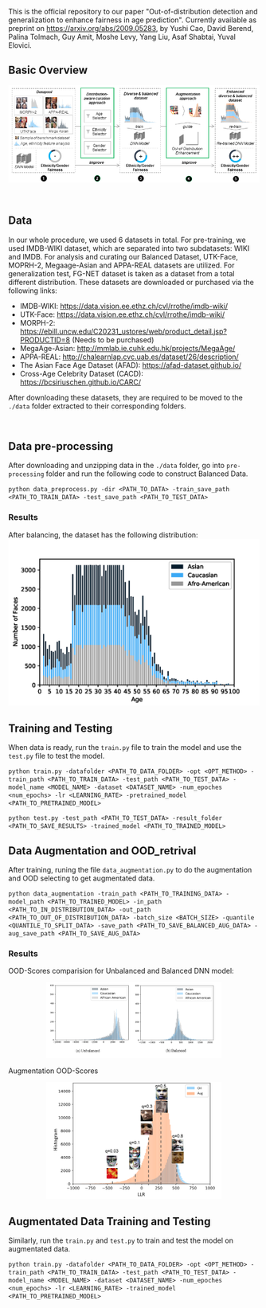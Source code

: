 This is the official repository to our paper "Out-of-distribution detection and generalization to enhance fairness in age prediction". Currently available as preprint on https://arxiv.org/abs/2009.05283, by Yushi Cao, David Berend, Palina Tolmach, Guy Amit, Moshe Levy, Yang Liu, Asaf Shabtai, Yuval Elovici.

## Basic Overview

<p align="center"><img src="./results/Paper_Workflow.png"></p>

<br>

## Data
In our whole procedure, we used 6 datasets in total. For pre-training, we used IMDB-WIKI dataset, which are separated into two subdatasets: WIKI and IMDB.
For analysis and curating our Balanced Dataset, UTK-Face, MOPRH-2, Megaage-Asian and APPA-REAL datasets are utilized.
For generalization test, FG-NET dataset is taken as a dataset from a total different distribution.
These datasets are downloaded or purchased via the following links:
- IMDB-WIKI: https://data.vision.ee.ethz.ch/cvl/rrothe/imdb-wiki/
- UTK-Face: https://data.vision.ee.ethz.ch/cvl/rrothe/imdb-wiki/
- MORPH-2: https://ebill.uncw.edu/C20231_ustores/web/product_detail.jsp?PRODUCTID=8 (Needs to be purchased)
- MegaAge-Asian: http://mmlab.ie.cuhk.edu.hk/projects/MegaAge/
- APPA-REAL: http://chalearnlap.cvc.uab.es/dataset/26/description/
- The Asian Face Age Dataset (AFAD): https://afad-dataset.github.io/
- Cross-Age Celebrity Dataset (CACD): https://bcsiriuschen.github.io/CARC/

After downloading these datasets, they are required to be moved to the ``./data`` folder extracted to their corresponding folders.

<br>

## Data pre-processing
After downloading and unzipping data in the ``./data`` folder, go into ``pre-processing`` folder and run the following code to construct Balanced Data.

```
python data_preprocess.py -dir <PATH_TO_DATA> -train_save_path <PATH_TO_TRAIN_DATA> -test_save_path <PATH_TO_TEST_DATA>
```
### Results
After balancing, the dataset has the following distribution:
<img src="results/Balanced_distribution.png">

## Training and Testing
When data is ready, run the ``train.py`` file to train the model and use the ``test.py`` file to test the model.

```
python train.py -datafolder <PATH_TO_DATA_FOLDER> -opt <OPT_METHOD> -train_path <PATH_TO_TRAIN_DATA> -test_path <PATH_TO_TEST_DATA> -model_name <MODEL_NAME> -dataset <DATASET_NAME> -num_epoches <num_epochs> -lr <LEARNING_RATE> -pretrained_model <PATH_TO_PRETRAINED_MODEL>
```

```
python test.py -test_path <PATH_TO_TEST_DATA> -result_folder <PATH_TO_SAVE_RESULTS> -trained_model <PATH_TO_TRAINED_MODEL> 
```

## Data Augmentation and OOD_retrival
After training, runing the file ``data_augmentation.py`` to do the augmentation and OOD selecting to get augmentated data.

```
python data_augmentation -train_path <PATH_TO_TRAINING_DATA> -model_path <PATH_TO_TRAINED_MODEL> -in_path <PATH_TO_IN_DISTRIBUTION_DATA> -out_path <PATH_TO_OUT_OF_DISTRIBUTION_DATA> -batch_size <BATCH_SIZE> -quantile <QUANTILE_TO_SPLIT_DATA> -save_path <PATH_TO_SAVE_BALANCED_AUG_DATA> -aug_save_path <PATH_TO_SAVE_AUG_DATA>
```
### Results
OOD-Scores comparision for Unbalanced and Balanced DNN model:
<center><img src="./results/OOD_comparision.png" width='70%'></center>

Augmentation OOD-Scores
<center><img src="./results/distribution_augmentation.png" width='70%'></center>


## Augmentated Data Training and Testing
Similarly, run the ``train.py`` and ``test.py`` to train and test the model on augmentated data.
```
python train.py -datafolder <PATH_TO_DATA_FOLDER> -opt <OPT_METHOD> -train_path <PATH_TO_TRAIN_DATA> -test_path <PATH_TO_TEST_DATA> -model_name <MODEL_NAME> -dataset <DATASET_NAME> -num_epoches <num_epochs> -lr <LEARNING_RATE> -trained_model <PATH_TO_PRETRAINED_MODEL>
```

